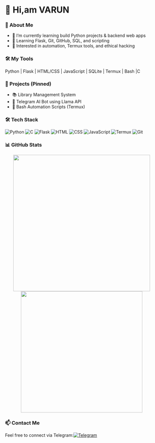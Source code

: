 # 👋 Hi,am VARUN

### 🧠 About Me
- 🔭 I’m currently learning build Python projects & backend web apps
- 🌱 Learning Flask, Git, GitHub, SQL, and scripting
- 🤖 Interested in automation, Termux tools, and ethical hacking

### 🛠️ My Tools
Python | Flask | HTML/CSS | JavaScript | SQLite | Termux | Bash |C 

### 🧩 Projects (Pinned)
- 📚 Library Management System  
- 🤖 Telegram AI Bot using Llama API  
- 🐚 Bash Automation Scripts (Termux)  
### 🛠️ Tech Stack
![Python](https://img.shields.io/badge/Python-3776AB?style=for-the-badge&logo=python&logoColor=white)
![C](https://img.shields.io/badge/C-00599C?style=for-the-badge&logo=c&logoColor=white)
![Flask](https://img.shields.io/badge/Flask-black?style=for-the-badge&logo=flask)
![HTML](https://img.shields.io/badge/HTML5-E34F26?style=for-the-badge&logo=html5&logoColor=white)
![CSS](https://img.shields.io/badge/CSS3-1572B6?style=for-the-badge&logo=css3&logoColor=white)
![JavaScript](https://img.shields.io/badge/JavaScript-yellow?style=for-the-badge&logo=javascript&logoColor=black)
![Termux](https://img.shields.io/badge/Termux-000000?style=for-the-badge&logo=termux&logoColor=white)
![Git](https://img.shields.io/badge/Git-F05032?style=for-the-badge&logo=git&logoColor=white)

### 📊 GitHub Stats
<p align="center">
  <img src="https://github-readme-stats.vercel.app/api?username=VARUN-KONADA&show_icons=true&theme=tokyonight" width="450"/>
  <img src="https://github-readme-streak-stats.herokuapp.com/?user=VARUN-KONADA&theme=tokyonight" width="400"/>
</p>


### 📫 Contact Me
Feel free to connect via Telegram:[![Telegram](https://img.shields.io/badge/Telegram-2CA5E0?style=flat&logo=telegram&logoColor=white)](https://t.me/AGENT_V)
